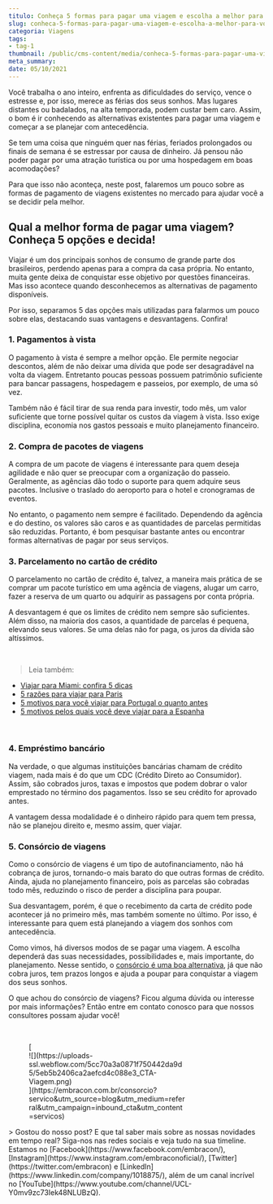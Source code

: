```yaml
---
titulo: Conheça 5 formas para pagar uma viagem e escolha a melhor para você
slug: conheca-5-formas-para-pagar-uma-viagem-e-escolha-a-melhor-para-voce
categoria: Viagens
tags:
- tag-1
thumbnail: /public/cms-content/media/conheca-5-formas-para-pagar-uma-viagem-e-escolha-a-melhor-para-voce.jpeg
meta_summary: 
date: 05/10/2021
---
```

Você trabalha o ano inteiro, enfrenta as dificuldades do serviço, vence o estresse e, por isso, merece as férias dos seus sonhos. Mas lugares distantes ou badalados, na alta temporada, podem custar bem caro. Assim, o bom é ir conhecendo as alternativas existentes para pagar uma viagem e começar a se planejar com antecedência.

Se tem uma coisa que ninguém quer nas férias, feriados prolongados ou finais de semana é se estressar por causa de dinheiro. Já pensou não poder pagar por uma atração turística ou por uma hospedagem em boas acomodações?

Para que isso não aconteça, neste post, falaremos um pouco sobre as formas de pagamento de viagens existentes no mercado para ajudar você a se decidir pela melhor.

Qual a melhor forma de pagar uma viagem? Conheça 5 opções e decida!
-------------------------------------------------------------------

Viajar é um dos principais sonhos de consumo de grande parte dos brasileiros, perdendo apenas para a compra da casa própria. No entanto, muita gente deixa de conquistar esse objetivo por questões financeiras. Mas isso acontece quando desconhecemos as alternativas de pagamento disponíveis.

Por isso, separamos 5 das opções mais utilizadas para falarmos um pouco sobre elas, destacando suas vantagens e desvantagens. Confira!

### 1. Pagamentos à vista

O pagamento à vista é sempre a melhor opção. Ele permite negociar descontos, além de não deixar uma dívida que pode ser desagradável na volta da viagem. Entretanto poucas pessoas possuem patrimônio suficiente para bancar passagens, hospedagem e passeios, por exemplo, de uma só vez.

Também não é fácil tirar de sua renda para investir, todo mês, um valor suficiente que torne possível quitar os custos da viagem à vista. Isso exige disciplina, economia nos gastos pessoais e muito planejamento financeiro.

### 2. Compra de pacotes de viagens

A compra de um pacote de viagens é interessante para quem deseja agilidade e não quer se preocupar com a organização do passeio. Geralmente, as agências dão todo o suporte para quem adquire seus pacotes. Inclusive o traslado do aeroporto para o hotel e cronogramas de eventos.

No entanto, o pagamento nem sempre é facilitado. Dependendo da agência e do destino, os valores são caros e as quantidades de parcelas permitidas são reduzidas. Portanto, é bom pesquisar bastante antes ou encontrar formas alternativas de pagar por seus serviços.

### 3. Parcelamento no cartão de crédito

O parcelamento no cartão de crédito é, talvez, a maneira mais prática de se comprar um pacote turístico em uma agência de viagens, alugar um carro, fazer a reserva de um quarto ou adquirir as passagens por conta própria.

A desvantagem é que os limites de crédito nem sempre são suficientes. Além disso, na maioria dos casos, a quantidade de parcelas é pequena, elevando seus valores. Se uma delas não for paga, os juros da dívida são altíssimos.

‍

> Leia também:

- [Viajar para Miami: confira 5 dicas](https://www.embracon.com.br/blog/viajar-para-miami-confira-5-dicas)
- [5 razões para viajar para Paris](https://www.embracon.com.br/blog/5-razoes-para-viajar-para-paris)
- [5 motivos para você viajar para Portugal o quanto antes](https://www.embracon.com.br/blog/5-motivos-para-voce-viajar-para-portugal-o-quanto-antes)
- [5 motivos pelos quais você deve viajar para a Espanha](https://www.embracon.com.br/blog/5-motivos-pelos-quais-voce-deve-viajar-para-a-espanha)

‍

### 4. Empréstimo bancário

Na verdade, o que algumas instituições bancárias chamam de crédito viagem, nada mais é do que um CDC (Crédito Direto ao Consumidor). Assim, são cobrados juros, taxas e impostos que podem dobrar o valor emprestado no término dos pagamentos. Isso se seu crédito for aprovado antes.

A vantagem dessa modalidade é o dinheiro rápido para quem tem pressa, não se planejou direito e, mesmo assim, quer viajar.

### 5. Consórcio de viagens

Como o consórcio de viagens é um tipo de autofinanciamento, não há cobrança de juros, tornando-o mais barato do que outras formas de crédito. Ainda, ajuda no planejamento financeiro, pois as parcelas são cobradas todo mês, reduzindo o risco de perder a disciplina para poupar.

Sua desvantagem, porém, é que o recebimento da carta de crédito pode acontecer já no primeiro mês, mas também somente no último. Por isso, é interessante para quem está planejando a viagem dos sonhos com antecedência.

Como vimos, há diversos modos de se pagar uma viagem. A escolha dependerá das suas necessidades, possibilidades e, mais importante, do planejamento. Nesse sentido, o [consórcio é uma boa alternativa](https://www.embracon.com.br/consorcio-servicos), já que não cobra juros, tem prazos longos e ajuda a poupar para conquistar a viagem dos seus sonhos.

O que achou do consórcio de viagens? Ficou alguma dúvida ou interesse por mais informações? Então entre em contato conosco para que nossos consultores possam ajudar você!

‍

<figure class="w-richtext-figure-type-image w-richtext-align-center" style="max-width:310px">[<div>![](https://uploads-ssl.webflow.com/5cc70a3a0871f750442da9d5/5eb5b2406ca2aefcd4c088e3_CTA-Viagem.png)</div>](https://embracon.com.br/consorcio?servico&utm_source=blog&utm_medium=referral&utm_campaign=inbound_cta&utm_content=servicos)</figure>> Gostou do nosso post? E que tal saber mais sobre as nossas novidades em tempo real? Siga-nos nas redes sociais e veja tudo na sua timeline. Estamos no [Facebook](https://www.facebook.com/embracon/), [Instagram](https://www.instagram.com/embraconoficial/), [Twitter](https://twitter.com/embracon) e [LinkedIn](https://www.linkedin.com/company/1018875/), além de um canal incrível no [YouTube](https://www.youtube.com/channel/UCL-Y0mv9zc73Iek48NLUBzQ).
